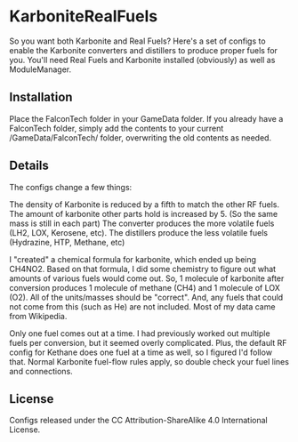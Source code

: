 KarboniteRealFuels
==================

So you want both Karbonite and Real Fuels? Here's a set of configs to enable the Karbonite converters and distillers to produce proper fuels for you. You'll need Real Fuels and Karbonite installed (obviously) as well as ModuleManager.

Installation
------------

Place the FalconTech folder in your GameData folder. If you already have a FalconTech folder, simply add the contents to your current /GameData/FalconTech/ folder, overwriting the old contents as needed.

Details
-------

The configs change a few things:

The density of Karbonite is reduced by a fifth to match the other RF fuels.
The amount of karbonite other parts hold is increased by 5. (So the same mass is still in each part)
The converter produces the more volatile fuels (LH2, LOX, Kerosene, etc).
The distillers produce the less volatile fuels (Hydrazine, HTP, Methane, etc)


I "created" a chemical formula for karbonite, which ended up being CH4NO2. Based on that formula, I did some chemistry to figure out what amounts of various fuels would come out. So, 1 molecule of karbonite after conversion produces 1 molecule of methane (CH4) and 1 molecule of LOX (O2). All of the units/masses should be "correct". And, any fuels that could not come from this (such as He) are not included. Most of my data came from Wikipedia.

Only one fuel comes out at a time. I had previously worked out multiple fuels per conversion, but it seemed overly complicated. Plus, the default RF config for Kethane does one fuel at a time as well, so I figured I'd follow that. Normal Karbonite fuel-flow rules apply, so double check your fuel lines and connections.

License
-------

Configs released under the CC Attribution-ShareAlike 4.0 International License.
